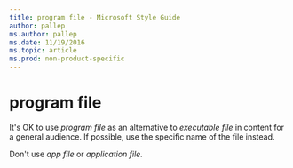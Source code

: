 ```yaml
---
title: program file - Microsoft Style Guide
author: pallep
ms.author: pallep
ms.date: 11/19/2016
ms.topic: article
ms.prod: non-product-specific
---
```


# program file

It's OK to use *program file* as an alternative to *executable file* in content for a general audience. If possible, use the specific name of the file instead.

Don't use *app file* or *application file.*
